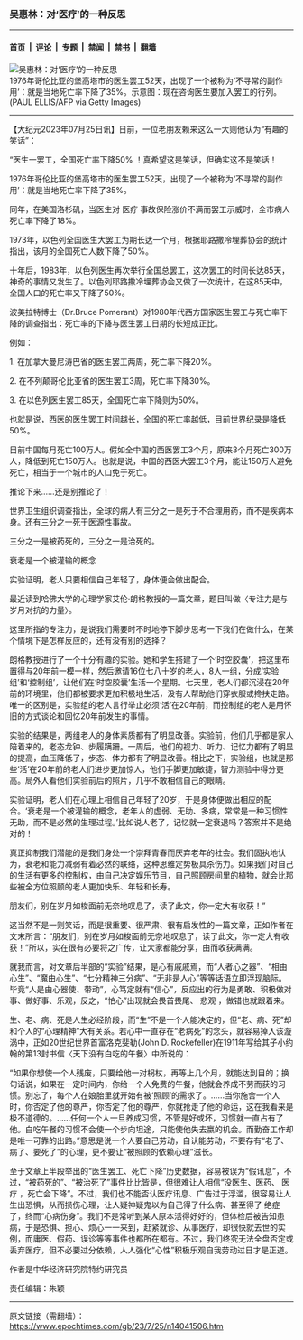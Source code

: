 ### 吴惠林：对‘医疗’的一种反思

---

#### [首页](../../../..?n14041506) &nbsp;|&nbsp; [评论](../../../../../epoch-comment?n14041506) &nbsp;|&nbsp; [专题](../../../../../epoch-special?n14041506) &nbsp;|&nbsp; [禁闻](../../../../../epoch-news?n14041506) &nbsp;|&nbsp; [禁书](../../../../../books?n14041506) &nbsp;|&nbsp; [翻墙](https://github.com/gfw-breaker/nogfw/blob/master/README.md?n14041506)


<div><img alt="吴惠林：对‘医疗’的一种反思" class="attachment-djy_600_400 size-djy_600_400 wp-post-image" src="https://i.epochtimes.com/assets/uploads/2023/07/id14041579-GettyImages-1248299.jpeg"/>
<div class="caption">
 1976年哥伦比亚的堡高塔市的医生罢工52天，出现了一个被称为‘不寻常的副作用’：就是当地死亡率下降了35%。示意图：现在咨询医生要加入罢工的行列。(PAUL ELLIS/AFP via Getty Images)
</div></div><hr/><div class="post_content" id="artbody" itemprop="articleBody">
 <!-- article content begin -->
 <p>
  【大纪元2023年07月25日讯】日前，一位老朋友赖来这么一大则他认为“有趣的笑话”：
 </p>
 <p>
  “医生一罢工，全国死亡率下降50% ！真希望这是笑话，但确实这不是笑话！
 </p>
 <p>
  1976年哥伦比亚的堡高塔市的医生罢工52天，出现了一个被称为‘不寻常的副作用’：就是当地死亡率下降了35%。
 </p>
 <p>
  同年，在美国洛杉矶，当医生对
  <ok href="https://www.epochtimes.com/gb/tag/%E5%8C%BB%E7%96%97.html">
   医疗
  </ok>
  事故保险涨价不满而罢工示威时，全市病人死亡率下降了18%。
 </p>
 <p>
  1973年，以色列全国医生大罢工为期长达一个月，根据耶路撒冷埋葬协会的统计指出，该月的全国死亡人数下降了50%。
 </p>
 <p>
  十年后，1983年，以色列医生再次举行全国总罢工，这次罢工的时间长达85天，神奇的事情又发生了。以色列耶路撒冷埋葬协会又做了一次统计，在这85天中，全国人口的死亡率又下降了50%。
 </p>
 <p>
  波美拉特博士（Dr.Bruce Pomerant）对1980年代西方国家医生罢工与死亡率下降的调查指出：死亡率的下降与医生罢工日期的长短成正比。
 </p>
 <p>
  例如：
 </p>
 <p>
  1. 在加拿大曼尼涛巴省的医生罢工两周，死亡率下降20%。
 </p>
 <p>
  2. 在不列颠哥伦比亚省的医生罢工3周，死亡率下降30%。
 </p>
 <p>
  3. 在以色列医生罢工85天，全国死亡率下降则为50%。
 </p>
 <p>
  也就是说，西医的医生罢工时间越长，全国的死亡率越低，目前世界纪录是降低50%。
 </p>
 <p>
  目前中国每月死亡100万人。假如全中国的西医罢工3个月，原来3个月死亡300万人，降低到死亡150万人。也就是说，中国的西医大罢工3个月，能让150万人避免死亡，相当于一个城市的人口免于死亡。
 </p>
 <p>
  推论下来……还是别推论了！
 </p>
 <p>
  世界卫生组织调查指出，全球的病人有三分之一是死于不合理用药，而不是疾病本身。还有三分之一死于医源性事故。
 </p>
 <p>
  三分之一是被药死的，三分之一是治死的。
 </p>
 <p>
  衰老是一个被灌输的概念
 </p>
 <p>
  实验证明，老人只要相信自己年轻了，身体便会做出配合。
 </p>
 <p>
  最近读到哈佛大学的心理学家艾伦·朗格教授的一篇文章，题目叫做〈专注力是与岁月对抗的力量〉。
 </p>
 <p>
  这里所指的专注力，是说我们需要时不时地停下脚步思考一下我们在做什么，在某个情境下是怎样反应的，还有没有别的选择？
 </p>
 <p>
  朗格教授进行了一个十分有趣的实验。她和学生搭建了一个‘时空胶囊’，把这里布置得与20年前一模一样，然后邀请16位七八十岁的老人，8人一组，分成‘实验组’和‘控制组’，让他们在‘时空胶囊’生活一个星期。七天里，老人们都沉浸在20年前的环境里，他们都被要求更加积极地生活，没有人帮助他们穿衣服或搀扶走路。唯一的区别是，实验组的老人言行举止必须‘活’在20年前，而控制组的老人是用怀旧的方式谈论和回忆20年前发生的事情。
 </p>
 <p>
  实验的结果是，两组老人的身体素质都有了明显改善。实验前，他们几乎都是家人陪着来的，老态龙钟、步履蹒跚。一周后，他们的视力、听力、记忆力都有了明显的提高，血压降低了，步态、体力都有了明显改善。相比之下，实验组，也就是那些‘活’在20年前的老人们进步更加惊人，他们手脚更加敏捷，智力测验中得分更高。局外人看他们实验前后的照片，几乎不敢相信自己的眼睛。
 </p>
 <p>
  实验证明，老人们在心理上相信自己年轻了20岁，于是身体便做出相应的配合。‘衰老是一个被灌输的概念，老年人的虚弱、无助、多病，常常是一种习惯性无助，而不是必然的生理过程。’比如说人老了，记忆就一定衰退吗？答案并不是绝对的！
 </p>
 <p>
  真正抑制我们潜能的是我们身处一个崇拜青春而厌弃老年的社会。我们固执地认为，衰老和能力减弱有着必然的联络，这种思维定势极具杀伤力。如果我们对自己的生活有更多的控制权，由自己决定娱乐节目，自己照顾房间里的植物，就会比那些被全方位照顾的老人更加快乐、年轻和长寿。
 </p>
 <p>
  朋友们，别在岁月如梭面前无奈地叹息了，读了此文，你一定大有收获！”
 </p>
 <p>
  这当然不是一则笑话，而是很重要、很严肃、很有启发性的一篇文章，正如作者在文末所言：“朋友们，别在岁月如梭面前无奈地叹息了，读了此文，你一定大有收获！”所以，实在很有必要将之广传，让大家都能分享，由而收获满满。
 </p>
 <p>
  就我而言，对文章后半部的“实验”结果，是心有戚戚焉，而“人者心之器”、“相由心生”、“魔由心生”、“七分精神三分病”、“无非是人心”等等话语立即浮现脑际。毕竟“人是由心器使、带动”，心笃定就有“信心”，反应出的行为是勇敢、积极做对事、做好事、乐观，反之，“怕心”出现就会畏首畏尾、
  <ok href="https://www.epochtimes.com/gb/tag/%E6%82%B2%E8%A7%82.html">
   悲观
  </ok>
  ，做错也就跟着来。
 </p>
 <p>
  生、老、病、死是人生必经阶段，而“生”不是一个人能决定的，但“老、病、死”却和个人的“心理精神”大有关系。若心中一直存在“老病死”的念头，就容易掉入该漩涡中，正如20世纪世界首富洛克斐勒(John D. Rockefeller)在1911年写给其子小约翰的第13封书信〈天下没有白吃的午餐〉中所说的：
 </p>
 <p>
  “如果你想使一个人残废，只要给他一对枴杖，再等上几个月，就能达到目的；换句话说，如果在一定时间内，你给一个人免费的午餐，他就会养成不劳而获的习惯。别忘了，每个人在娘胎里就开始有被‘照顾’的需求了。……当你施舍一个人时，你否定了他的尊严，你否定了他的尊严，你就抢走了他的命运，这在我看来是极不道德的。……任何一个人一旦养成习惯，不管是好或坏，习惯就一直占有了他。白吃午餐的习惯不会使一个步向坦途，只能使他失去嬴的机会。而勤奋工作却是唯一可靠的出路。”意思是说一个人要自己劳动，自认能劳动，不要存有“老了、病了、要死了”的心理，更不要让“被照顾的依赖心理”滋长。
 </p>
 <p>
  至于文章上半段举出的“医生罢工、死亡下降”历史数据，容易被误为“假讯息”，不过，“被药死的”、“被治死了”事件比比皆是，但很难让人相信“没医生、医药、
  <ok href="https://www.epochtimes.com/gb/tag/%E5%8C%BB%E7%96%97.html">
   医疗
  </ok>
  ，死亡会下降”。不过，我们也不能否认医疗讯息、广告过于浮滥，很容易让人生出恐惧，从而损伤心理，让人疑神疑鬼以为自己得了什么病、甚至得了
  <ok href="https://www.epochtimes.com/gb/tag/%E7%BB%9D%E7%97%87.html">
   绝症
  </ok>
  了，终而“心病伤身”。我们不是常听到某人原本活得好好的，但体检后被告知患病，于是恐惧、担心、烦心一一来到，赶紧就诊、从事医疗，却很快就去世的实例，而庸医、假药、误诊等等事件也都所在都有。不过，我们终究无法全盘否定或丢弃医疗，但不必要过分依赖，人人强化“心性”积极乐观自我劳动过日才是正道。
 </p>
 <p>
  作者是中华经济研究院特约研究员
 </p>
 <p>
  责任编辑：朱颖
 </p>
 <!-- article content end -->
 <div id="below_article_ad">
 </div>
</div>


---

原文链接（需翻墙）：https://www.epochtimes.com/gb/23/7/25/n14041506.htm